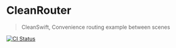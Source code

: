 # CleanRouter
> CleanSwift, Convenience routing example between scenes

[![CI Status](https://github.com/Geektree0101/CleanRoute/workflows/ci/badge.svg)](https://geektree0101.github.io/)
